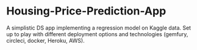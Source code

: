 # Housing-Price-Prediction-App
A simplistic DS app implementing a regression model on Kaggle data. Set up to play with different deployment options and technologies (gemfury, circleci, docker, Heroku, AWS).
